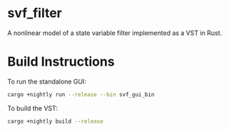 # svf_filter
A nonlinear model of a state variable filter implemented as a VST in Rust.

# Build Instructions

To run the standalone GUI:
```bash
cargo +nightly run --release --bin svf_gui_bin
```

To build the VST:
```bash
cargo +nightly build --release
```
